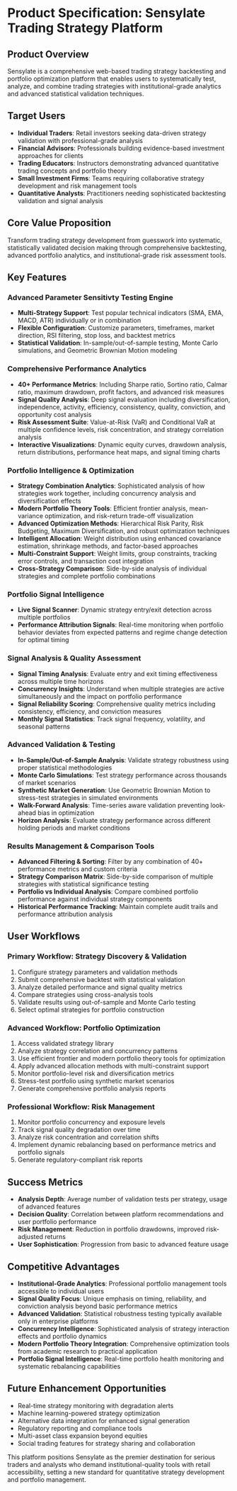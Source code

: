 # Product Specification: Sensylate Trading Strategy Platform

## Product Overview
Sensylate is a comprehensive web-based trading strategy backtesting and portfolio optimization platform that enables users to systematically test, analyze, and combine trading strategies with institutional-grade analytics and advanced statistical validation techniques.

## Target Users
- **Individual Traders**: Retail investors seeking data-driven strategy validation with professional-grade analysis
- **Financial Advisors**: Professionals building evidence-based investment approaches for clients
- **Trading Educators**: Instructors demonstrating advanced quantitative trading concepts and portfolio theory
- **Small Investment Firms**: Teams requiring collaborative strategy development and risk management tools
- **Quantitative Analysts**: Practitioners needing sophisticated backtesting validation and signal analysis

## Core Value Proposition
Transform trading strategy development from guesswork into systematic, statistically validated decision making through comprehensive backtesting, advanced portfolio analytics, and institutional-grade risk assessment tools.

## Key Features

### Advanced Parameter Sensitivty Testing Engine
- **Multi-Strategy Support**: Test popular technical indicators (SMA, EMA, MACD, ATR) individually or in combination
- **Flexible Configuration**: Customize parameters, timeframes, market direction, RSI filtering, stop loss, and backtest metrics
- **Statistical Validation**: In-sample/out-of-sample testing, Monte Carlo simulations, and Geometric Brownian Motion modeling

### Comprehensive Performance Analytics
- **40+ Performance Metrics**: Including Sharpe ratio, Sortino ratio, Calmar ratio, maximum drawdown, profit factors, and advanced risk measures
- **Signal Quality Analysis**: Deep signal evaluation including diversification, independence, activity, efficiency, consistency, quality, conviction, and opportunity cost analysis
- **Risk Assessment Suite**: Value-at-Risk (VaR) and Conditional VaR at multiple confidence levels, risk concentration, and strategy correlation analysis
- **Interactive Visualizations**: Dynamic equity curves, drawdown analysis, return distributions, performance heat maps, and signal timing charts

### Portfolio Intelligence & Optimization
- **Strategy Combination Analytics**: Sophisticated analysis of how strategies work together, including concurrency analysis and diversification effects
- **Modern Portfolio Theory Tools**: Efficient frontier analysis, mean-variance optimization, and risk-return trade-off visualization
- **Advanced Optimization Methods**: Hierarchical Risk Parity, Risk Budgeting, Maximum Diversification, and robust optimization techniques
- **Intelligent Allocation**: Weight distribution using enhanced covariance estimation, shrinkage methods, and factor-based approaches
- **Multi-Constraint Support**: Weight limits, group constraints, tracking error controls, and transaction cost integration
- **Cross-Strategy Comparison**: Side-by-side analysis of individual strategies and complete portfolio combinations

### Portfolio Signal Intelligence
- **Live Signal Scanner**: Dynamic strategy entry/exit detection across multiple portfolios
- **Performance Attribution Signals**: Real-time monitoring when portfolio behavior deviates from expected patterns and regime change detection for optimal timing

### Signal Analysis & Quality Assessment
- **Signal Timing Analysis**: Evaluate entry and exit timing effectiveness across multiple time horizons
- **Concurrency Insights**: Understand when multiple strategies are active simultaneously and the impact on portfolio performance
- **Signal Reliability Scoring**: Comprehensive quality metrics including consistency, efficiency, and conviction measures
- **Monthly Signal Statistics**: Track signal frequency, volatility, and seasonal patterns

### Advanced Validation & Testing
- **In-Sample/Out-of-Sample Analysis**: Validate strategy robustness using proper statistical methodologies
- **Monte Carlo Simulations**: Test strategy performance across thousands of market scenarios
- **Synthetic Market Generation**: Use Geometric Brownian Motion to stress-test strategies in simulated environments
- **Walk-Forward Analysis**: Time-series aware validation preventing look-ahead bias in optimization
- **Horizon Analysis**: Evaluate strategy performance across different holding periods and market conditions

### Results Management & Comparison Tools
- **Advanced Filtering & Sorting**: Filter by any combination of 40+ performance metrics and custom criteria
- **Strategy Comparison Matrix**: Side-by-side comparison of multiple strategies with statistical significance testing
- **Portfolio vs Individual Analysis**: Compare combined portfolio performance against individual strategy components
- **Historical Performance Tracking**: Maintain complete audit trails and performance attribution analysis

## User Workflows

### Primary Workflow: Strategy Discovery & Validation
1. Configure strategy parameters and validation methods
2. Submit comprehensive backtest with statistical validation
3. Analyze detailed performance and signal quality metrics
4. Compare strategies using cross-analysis tools
5. Validate results using out-of-sample and Monte Carlo testing
6. Select optimal strategies for portfolio construction

### Advanced Workflow: Portfolio Optimization
1. Access validated strategy library
2. Analyze strategy correlation and concurrency patterns
3. Use efficient frontier and modern portfolio theory tools for optimization
4. Apply advanced allocation methods with multi-constraint support
5. Monitor portfolio-level risk and diversification metrics
6. Stress-test portfolio using synthetic market scenarios
7. Generate comprehensive portfolio analysis reports

### Professional Workflow: Risk Management
1. Monitor portfolio concurrency and exposure levels
2. Track signal quality degradation over time
3. Analyze risk concentration and correlation shifts
4. Implement dynamic rebalancing based on performance metrics and portfolio signals
5. Generate regulatory-compliant risk reports

## Success Metrics
- **Analysis Depth**: Average number of validation tests per strategy, usage of advanced features
- **Decision Quality**: Correlation between platform recommendations and user portfolio performance
- **Risk Management**: Reduction in portfolio drawdowns, improved risk-adjusted returns
- **User Sophistication**: Progression from basic to advanced feature usage

## Competitive Advantages
- **Institutional-Grade Analytics**: Professional portfolio management tools accessible to individual users
- **Signal Quality Focus**: Unique emphasis on timing, reliability, and conviction analysis beyond basic performance metrics
- **Advanced Validation**: Statistical robustness testing typically available only in enterprise platforms
- **Concurrency Intelligence**: Sophisticated analysis of strategy interaction effects and portfolio dynamics
- **Modern Portfolio Theory Integration**: Comprehensive optimization tools from academic research to practical application
- **Portfolio Signal Intelligence**: Real-time portfolio health monitoring and systematic rebalancing capabilities

## Future Enhancement Opportunities
- Real-time strategy monitoring with degradation alerts
- Machine learning-powered strategy optimization
- Alternative data integration for enhanced signal generation
- Regulatory reporting and compliance tools
- Multi-asset class expansion beyond equities
- Social trading features for strategy sharing and collaboration

This platform positions Sensylate as the premier destination for serious traders and analysts who demand institutional-quality tools with retail accessibility, setting a new standard for quantitative strategy development and portfolio management.
